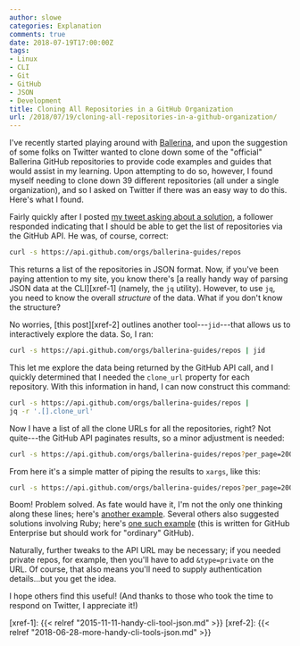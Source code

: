 ```yaml
---
author: slowe
categories: Explanation
comments: true
date: 2018-07-19T17:00:00Z
tags:
- Linux
- CLI
- Git
- GitHub
- JSON
- Development
title: Cloning All Repositories in a GitHub Organization
url: /2018/07/19/cloning-all-repositories-in-a-github-organization/
---
```


I've recently started playing around with [Ballerina][link-3], and upon the suggestion of some folks on Twitter wanted to clone down some of the "official" Ballerina GitHub repositories to provide code examples and guides that would assist in my learning. Upon attempting to do so, however, I found myself needing to clone down 39 different repositories (all under a single organization), and so I asked on Twitter if there was an easy way to do this. Here's what I found.<!--more-->

Fairly quickly after I posted [my tweet asking about a solution][link-4], a follower responded indicating that I should be able to get the list of repositories via the GitHub API. He was, of course, correct:

```bash
curl -s https://api.github.com/orgs/ballerina-guides/repos
```

This returns a list of the repositories in JSON format. Now, if you've been paying attention to my site, you know there's [a really handy way of parsing JSON data at the CLI][xref-1] (namely, the `jq` utility). However, to use `jq`, you need to know the overall _structure_ of the data. What if you don't know the structure?

No worries, [this post][xref-2] outlines another tool---`jid`---that allows us to interactively explore the data. So, I ran:

```bash
curl -s https://api.github.com/orgs/ballerina-guides/repos | jid
```

This let me explore the data being returned by the GitHub API call, and I quickly determined that I needed the `clone_url` property for each repository. With this information in hand, I can now construct this command:

```bash
curl -s https://api.github.com/orgs/ballerina-guides/repos |
jq -r '.[].clone_url'
```

Now I have a list of all the clone URLs for all the repositories, right? Not quite---the GitHub API paginates results, so a minor adjustment is needed:

```bash
curl -s https://api.github.com/orgs/ballerina-guides/repos?per_page=200 | jq -r '.[].clone_url'
```

From here it's a simple matter of piping the results to `xargs`, like this:

```bash
curl -s https://api.github.com/orgs/ballerina-guides/repos?per_page=200 | jq -r '.[].clone_url' | xargs -n 1 git clone
```

Boom! Problem solved. As fate would have it, I'm not the only one thinking along these lines; here's [another example][link-1]. Several others also  suggested solutions involving Ruby; here's [one such example][link-2] (this is written for GitHub Enterprise but should work for "ordinary" GitHub).

Naturally, further tweaks to the API URL may be necessary; if you needed private repos, for example, then you'll have to add `&type=private` on the URL. Of course, that also means you'll need to supply authentication details...but you get the idea.

I hope others find this useful! (And thanks to those who took the time to respond on Twitter, I appreciate it!)

[link-1]: https://medium.com/@kevinsimper/how-to-clone-all-repositories-in-a-github-organization-8ccc6c4bd9df
[link-2]: https://gist.github.com/stevemart/06ace005f82691435d0b#clone-all-ghe-repos
[link-3]: https://ballerina.io/
[link-4]: https://twitter.com/scott_lowe/status/1020075780079083520
[xref-1]: {{< relref "2015-11-11-handy-cli-tool-json.md" >}}
[xref-2]: {{< relref "2018-06-28-more-handy-cli-tools-json.md" >}}
